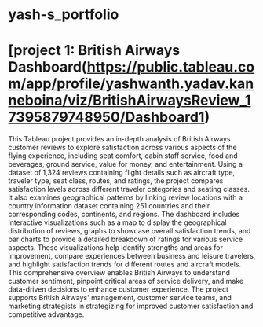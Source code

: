 # yash-s_portfolio
# [project 1: British Airways Dashboard(https://public.tableau.com/app/profile/yashwanth.yadav.kanneboina/viz/BritishAirwaysReview_17395879748950/Dashboard1)

This Tableau project provides an in-depth analysis of British Airways customer reviews to explore satisfaction across various aspects of the flying experience, including seat comfort, cabin staff service, food and beverages, ground service, value for money, and entertainment. Using a dataset of 1,324 reviews containing flight details such as aircraft type, traveler type, seat class, routes, and ratings, the project compares satisfaction levels across different traveler categories and seating classes. It also examines geographical patterns by linking review locations with a country information dataset containing 251 countries and their corresponding codes, continents, and regions. The dashboard includes interactive visualizations such as a map to display the geographical distribution of reviews, graphs to showcase overall satisfaction trends, and bar charts to provide a detailed breakdown of ratings for various service aspects. These visualizations help identify strengths and areas for improvement, compare experiences between business and leisure travelers, and highlight satisfaction trends for different routes and aircraft models. This comprehensive overview enables British Airways to understand customer sentiment, pinpoint critical areas of service delivery, and make data-driven decisions to enhance customer experience. The project supports British Airways' management, customer service teams, and marketing strategists in strategizing for improved customer satisfaction and competitive advantage.
